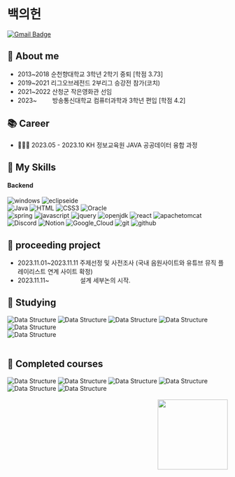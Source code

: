 # 백의헌
[![Gmail Badge](https://img.shields.io/badge/Gmail-D14836?style=flat&logo=Gmail&logoColor=white)](mailto:qordmlgjs1@gmail.com)
<br>


<div>

## 📝 About me

- 2013~2018 순천향대학교 3학년 2학기 중퇴 [학점 3.73]
- 2019~2021 리그오브레전드 2부리그 승강전 참가(코치)
- 2021~2022 산청군 작은영화관 선임
- 2023~ &nbsp;&nbsp;&nbsp;&nbsp;&nbsp;&nbsp;&nbsp;    방송통신대학교 컴퓨터과학과 3학년 편입 [학점 4.2]
</div>

<div>

## 📚 Career
- 🧑🏻‍💻 2023.05 - 2023.10 KH 정보교육원 JAVA 공공데이터 융합 과정
</div>
  
## 💪 My Skills
#### Backend
<div>   
  <div>
  <img src="https://img.shields.io/badge/windows-0078D4?style=flat&logo=windows&logoColor=white" alt="windows">

  <img src="https://img.shields.io/badge/eclipseide-2C2255?style=flat&logo=eclipseide&logoColor=white" alt="eclipseide">

</div>

<div>

  <img src="https://img.shields.io/badge/Java-ED8B00?style=flat&logo=Java&logoColor=white" alt="Java"> 
  <img src="https://img.shields.io/badge/HTML5-E34F26?style=flat&logo=HTML5&logoColor=white" alt="HTML">
  <img src="https://img.shields.io/badge/CSS3-1572B6?style=flat&logo=CSS3&logoColor=white" alt="CSS3">
  <img src="https://img.shields.io/badge/Oracle-F80000?style=flat&logo=Oracle&logoColor=white" alt="Oracle">

</div>

<div>


  <img src="https://img.shields.io/badge/spring-6DB33F?style=flat&logo=spring&logoColor=white" alt="spring">
  <img src="https://img.shields.io/badge/javascript-F7DF1E?style=flat&logo=javascript&logoColor=white" alt="javascript">
  <img src="https://img.shields.io/badge/jquery-0769AD?style=flat&logo=jquery&logoColor=white" alt="jquery">
  <img src="https://img.shields.io/badge/openjdk-437291?style=flat&logo=openjdk&logoColor=white" alt="openjdk">  
  <img src="https://img.shields.io/badge/React-61DAFB?style=flat&logo=React&logoColor=white" alt="react">
  <img src="https://img.shields.io/badge/apachetomcat-F8DC75?style=flat&logo=apachetomcat&logoColor=white" alt="apachetomcat">  

</div>

<div>
  
  <img src="https://img.shields.io/badge/Discord-7289DA?style=flat&logo=Discord&logoColor=white" alt="Discord">
  <img src="https://img.shields.io/badge/Notion-000000?style=flat&logo=Notion&logoColor=white" alt="Notion">
  <img src="https://img.shields.io/badge/Google_Cloud-4285F4?style=flat&logo=googlecloud&logoColor=white" alt="Google_Cloud">
  <img src="https://img.shields.io/badge/git-F05032?style=flat&logo=git&logoColor=white" alt="git">
  <img src="https://img.shields.io/badge/github-181717?style=flat&logo=github&logoColor=white" alt="github">  

</div>

 ## 🏃 proceeding project
- 2023.11.01~2023.11.11 주제선정 및 사전조사 (국내 음원사이트와 유튜브 뮤직 플레이리스트 연계 사이트 확정)
- 2023.11.11~ &nbsp;&nbsp;&nbsp;&nbsp;&nbsp;&nbsp;&nbsp;&nbsp;&nbsp;&nbsp;&nbsp;&nbsp;&nbsp;&nbsp;&nbsp;&nbsp; 설계 세부논의 시작.
</div>

 ## 📖 Studying

<div>
  <img src="https://img.shields.io/badge/%EB%B0%A9%EC%86%A1%ED%86%B5%EC%8B%A0%EB%8C%80-%EC%9E%90%EB%A3%8C%EA%B5%AC%EC%A1%B0-blue" alt="Data Structure">
  <img src="https://img.shields.io/badge/%EB%B0%A9%EC%86%A1%ED%86%B5%EC%8B%A0%EB%8C%80-%EC%BB%B4%ED%93%A8%ED%84%B0%EA%B5%AC%EC%A1%B0-blue" alt="Data Structure">
  <img src="https://img.shields.io/badge/%EB%B0%A9%EC%86%A1%ED%86%B5%EC%8B%A0%EB%8C%80-UNIX%EC%8B%9C%EC%8A%A4%ED%85%9C-blue" alt="Data Structure">
  <img src="https://img.shields.io/badge/%EB%B0%A9%EC%86%A1%ED%86%B5%EC%8B%A0%EB%8C%80-JSP%20%ED%94%84%EB%A1%9C%EA%B7%B8%EB%9E%98%EB%B0%8D-blue" alt="Data Structure">
  <img src="https://img.shields.io/badge/%EB%B0%A9%EC%86%A1%ED%86%B5%EC%8B%A0%EB%8C%80-%EC%BB%B4%ED%93%A8%ED%84%B0%EA%B3%BC%ED%95%99%20%EA%B0%9C%EB%A1%A0-blue" alt="Data Structure">
  <br>
  <img src="https://img.shields.io/badge/%ED%94%84%EB%A1%9C%EA%B7%B8%EB%9E%98%EB%A8%B8%EC%8A%A4-%EC%BD%94%EB%94%A9%ED%85%8C%EC%8A%A4%ED%8A%B8%20%EB%AC%B8%EC%A0%9C%ED%92%80%EC%9D%B4-blue" alt="Data Structure">
</div>
<br>

 ## 📖 Completed courses
 <div>
    <img src="https://img.shields.io/badge/%EB%B0%A9%EC%86%A1%ED%86%B5%EC%8B%A0%EB%8C%80-%EC%9D%B8%EA%B3%B5%EC%A7%80%EB%8A%A5-blue" alt="Data Structure">
    <img src="https://img.shields.io/badge/%EB%B0%A9%EC%86%A1%ED%86%B5%EC%8B%A0%EB%8C%80-%EC%9A%B4%EC%98%81%EC%B2%B4%EC%A0%9C-blue" alt="Data Structure">
    <img src="https://img.shields.io/badge/%EB%B0%A9%EC%86%A1%ED%86%B5%EC%8B%A0%EB%8C%80-%EC%95%8C%EA%B3%A0%EB%A6%AC%EC%A6%98-blue" alt="Data Structure">
    <img src="https://img.shields.io/badge/%EB%B0%A9%EC%86%A1%ED%86%B5%EC%8B%A0%EB%8C%80-%EB%8D%B0%EC%9D%B4%ED%84%B0%EB%B2%A0%EC%9D%B4%EC%8A%A4%EC%8B%9C%EC%8A%A4%ED%85%9C-blue" alt="Data Structure">
    <img src="https://img.shields.io/badge/%EB%B0%A9%EC%86%A1%ED%86%B5%EC%8B%A0%EB%8C%80-JAVA%ED%94%84%EB%A1%9C%EA%B7%B8%EB%9E%98%EB%B0%8D-blue" alt="Data Structure">
    <img src="https://img.shields.io/badge/%EB%B0%A9%EC%86%A1%ED%86%B5%EC%8B%A0%EB%8C%80-%EC%BB%B4%ED%93%A8%ED%84%B0%EC%9D%98%20%EC%9D%B4%ED%95%B4-blue" alt="Data Structure">
 </div>
 


<br>

<div>
<img align='right' src="https://github-readme-stats-psi-self.vercel.app/api?username=BaekUiHeon&show_icons=true&theme=tokyonight&count_private=true" height="160">
</div>
